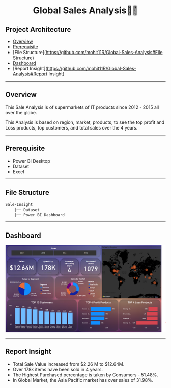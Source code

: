 <div align="center" >
  <h1>Global Sales Analysis🎢🎯</h1>
</div>

## Project Architecture
* [Overview](https://github.com/mohit11R/Global-Sales-Analysis#overview)
* [Prerequisite](https://github.com/mohit11R/Global-Sales-Analysis#Prerequisite)
* [File Structure](https://github.com/mohit11R/Global-Sales-Analysis#File Structure)
* [Dashboard](https://github.com/mohit11R/Global-Sales-Analysis#Dashboard)
* [Report Insight](https://github.com/mohit11R/Global-Sales-Analysis#Report Insight)

-----------------------------------------------------------------------------------------------------------------------------------------------------------------------------------

## Overview

This Sale Analysis is of supermarkets of IT products since 2012 - 2015 all over the globe.

This Analysis is based on region, market, products, to see the top profit and Loss products, top customers, and total sales over the 4 years.

-----------------------------------------------------------------------------------------------------------------------------------------------------------------------------------

## Prerequisite

* Power BI Desktop
* Dataset 
* Excel

-----------------------------------------------------------------------------------------------------------------------------------------------------------------------------------

## File Structure
```
Sale-Insight
    ├── Dataset
    ├── Power BI Dashboard
```

---------------------------------------------------------------------------------------------------------------------------------------------------------------------------------

## Dashboard

![alt-image](https://github.com/mohit11R/Global-Sales-Analysis/blob/main/Sale%20Analysis/dashboard.png?raw=true)

---------------------------------------------------------------------------------------------------------------------------------------------------------------------------------

## Report Insight

* Total Sale Value increased from $2.26 M to $12.64M.
* Over 178k items have been sold in 4 years.
* The Highest Purchased percentage is taken by Consumers - 51.48%.
* In Global Market, the Asia Pacific market has over sales of 31.98%.
  
  
    
    
